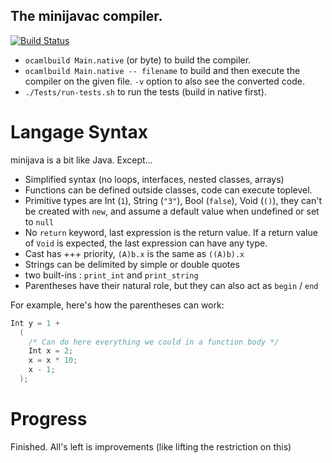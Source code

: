 The minijavac compiler.
-----------------------

[![Build Status](https://travis-ci.org/coyotte508/minijava.png)](https://travis-ci.org/coyotte508/minijava)

* `ocamlbuild Main.native` (or byte) to build the compiler.
* `ocamlbuild Main.native -- filename`  to build and then execute the compiler on the given file. `-v` option to also see the converted code.
* `./Tests/run-tests.sh` to run the tests (build in native first).


Langage Syntax
==============

minijava is a bit like Java. Except...

* Simplified syntax (no loops, interfaces, nested classes, arrays)
* Functions can be defined outside classes, code can execute toplevel. 
* Primitive types are Int (`1`), String (`"3"`), Bool (`false`), Void (`()`), they can't be created with `new`, 
 and assume a default value when undefined or set to `null`
* No `return` keyword, last expression is the return value. If a return value of `Void` is expected, the last expression can have any type.
* Cast has +++ priority, `(A)b.x` is the same as `((A)b).x`
* Strings can be delimited by simple or double quotes
* two built-ins : `print_int` and `print_string`
* Parentheses have their natural role, but they can also act as `begin` / `end`

For example, here's how the parentheses can work:
```java
Int y = 1 + 
  (
    /* Can do here everything we could in a function body */
  	Int x = 2;
  	x = x * 10;
  	x - 1;
  );
```

Progress
========

Finished. All's left is improvements (like lifting the restriction on this)
